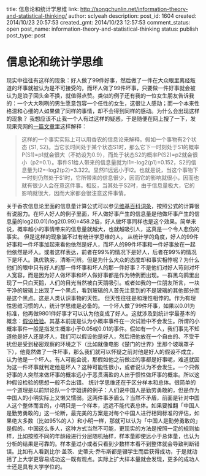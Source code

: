 title: 信息论和统计学思维
link: http://songchunlin.net/information-theory-and-statistical-thinking/
author: sclyeah
description: 
post_id: 1604
created: 2014/10/23 20:57:53
created_gmt: 2014/10/23 12:57:53
comment_status: open
post_name: information-theory-and-statistical-thinking
status: publish
post_type: post

# 信息论和统计学思维

现实中往往有这样的现象：好人做了99件好事，然后做了一件在大众眼里离经叛道的坏事就被认为是不可接受的，而坏人做了99件坏事，只要做一件好事就会被认为是浪子回头金不换，就值得点赞。类似的例子还有我的一位女生朋友告诉我的：一个大大咧咧的男生愿意包容一个任性的女生，这很让人感动；而一个本来性格温和心细的人如果做了同样的事情，却不会得到同样的感动。为什么会出现这样的现象？ 我想应该不止我一个人有过这样的疑惑，于是随便在网上搜了一下，发现果壳网的[一篇文章](http://www.guokr.com/article/5642/)里这样解释： 

> 这样的一个事实实际上可以用香农的信息论来解释。假如一个事物有2个状态 {S1, S2}。当它长时间处于某个状态S1时，那么它下一时刻处于S1的概率 P(S1)=p1就会很大（不妨设为0.9），而处于状态S2的概率P(S2)=p2就会很小（p2=0.1）。事件S1给人带来的信息量就为I1=-log2(p1)=0.152，S2的信息量为I2=-log2(p2)=3.322。显然I1远远小于I2。也就是说，当这个事物下一时刻仍然处于S1时，它所带来的信息很少，因而它的影响就很小，因而也就有很少人会在意这件事。相反，当其处于S2时，由于信息量极大，它的影响就很大，因而大家都会很注意这件事情。

关于香农信息论里面的信息量计算公式可以参见[维基百科词条](http://en.wikipedia.org/wiki/Quantities_of_information)，按照公式的计算很有说服力。在坏人好人的例子里面，坏人做好事产生的信息量是他做坏事产生的信息量的log2(0.01)/log2(0.99)=458.2倍，好人做坏事同样也是这个效果。简单来说，概率越小的事情带来的信息量就越大，也就越吸引人，这真是一个令人悲伤的事实。 但是这样的现象骗不过有统计学思维的人。 从统计学的角度，好人的99件好事和一件坏事加起来看他依然是好人，而坏人的99件坏事和一件好事放在一起他依然是坏人。或者这样表达，前者在99%的情况下是好人，后者在99%的情况下是坏人。孰优孰劣，清晰可辨。但是为什么大众的态度却和事实相悖呢？为什么他们的眼中只有好人的那一件坏事和坏人的那一件好事？不是他们对好人苛刻对坏人宽容，而是因为好人做坏事和坏人做好事都是作为特例而出现。一群黑乌鸦里出现了一只白天鹅，人们的目光当然被白天鹅吸引。或者如我的一位朋友所言，一块干净的玻璃上出现了一个黑点，看到玻璃的人首先注意到的不是玻璃的其他部分而是这个黑点。这是人类认识事物的天性。 但天性往往是和理性相悖的。作为有理性思维习惯的人，统计学思维是必备的。一个坏人做了99件坏事，如果以0.01为标准，他再做9801件好事才可以认为他变成了好人。这就涉及到统计学最基本的概念：[假设检验](http://en.wikipedia.org/wiki/Statistical_hypothesis_testing)。其基本前提是认为小概率事件在一次试验中不会发生。所谓的小概率事件一般是指发生概率小于0.05或0.01的事件。假如有一个人，我们事先不知道他是好人还是坏人，我们可以假设他是好人，然后把他放在一个自由的、不受干扰但是受到秘密观察的环境之下（比如就像电影《楚门的世界》里那个玻璃罩子下），他竟然做了一件坏事，那么我们就可以怀疑之前对他是好人的假设不成立，认为他是一个坏人。有人可能会说，那假如他之前做过的事都是好事呢，难道就因为这一件坏事就判定他是坏人？这种可能性很小，或者说认为不会发生。一个只做好事的人突然来做坏事的概率远小于恶贯满盈的人出于惯性做坏事的概率。所以这种假设检验的思想一般不会出错。 统计学思维还在于区分样本和总体。很简单的一个道理是以前辩论队一个学姐讲的例子：人们说中国人是勤劳勇敢的，但是作为中国人的小明实际上又懒又懦弱。这两件事矛盾么？当然不矛盾，前面是针对中国人这个整体而言的，小明只是一个样本，远远不能代表总体。如果要推翻「中国人是勤劳勇敢的」这一论断，最完美的方案是对每个中国人进行相同标准的评估，如果绝大多数（比如95%的人）和小明一样，那就可以认为「中国人是勤劳勇敢的」是假的。中国这么多人，这种方式当然不可能，更现实的方法是按照一定的规则抽样，比如按照不同的年龄段进行分层随机抽样，样本量即使远小于总体量，也认为分析的结果是可靠的。样本量过小或者只看到少数样本看不到整体就会导致判断错误。比如有人看到比尔·盖茨、史蒂夫·乔布斯都是辍学生而后获得成功，于是就动摇了上大学更容易成功这一既有观点。实际上扩大样本量就会发现，更多的成功人士还是具有大学学位的。